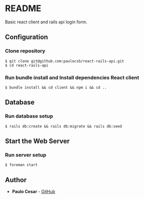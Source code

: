 # README

Basic react client and rails api login form.

Configuration
-------------

### Clone repository
```
$ git clone git@github.com:paulocsb/react-rails-api.git
$ cd react-rails-api
```

### Run bundle install and Install dependencies React client
```
$ bundle install && cd client && npm i && cd ..
```

Database
--------

### Run database setup
```
$ rails db:create && rails db:migrate && rails db:seed
```

Start the Web Server
--------------------

### Run server setup
```
$ foreman start
```

Author
------

* **Paulo Cesar** - [GitHub](https://github.com/paulocsb)
